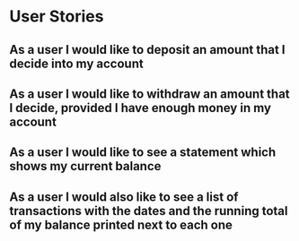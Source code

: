 # User Stories

## As a user I would like to deposit an amount that I decide into my account

## As a user I would like to withdraw an amount that I decide, provided I have enough money in my account

## As a user I would like to see a statement which shows my current balance

## As a user I would also like to see a list of transactions with the dates and the running total of my balance printed next to each one